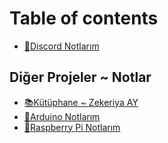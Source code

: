 # Table of contents

* [🤖Discord Notlarım](README.md)

## Diğer Projeler ~ Notlar <a id="diger-proje-notlar"></a>

* [📚Kütüphane ~ Zekeriya AY](https://leadscript.gitbook.io/kutuphane/)
* [🎫Arduino Notlarım](https://leadscript.gitbook.io/arduino/)
* [🍓Raspberry Pi Notlarım](https://leadscript.gitbook.io/raspberry-pi/)

